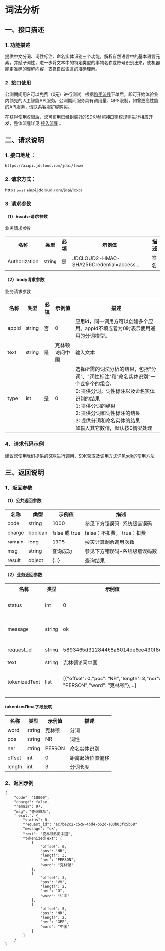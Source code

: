# 词法分析

## 一、接口描述 

### 1. 功能描述
提供中文分词、词性标注、命名实体识别三个功能，解析自然语言中的基本语言元素，并赋予词性，进一步将文本中的特定类型的事物名称或符号识别出来，使机器能更准确的理解内容，支撑自然语言的准确理解。

### 2. 接口使用 

公测期间用户可以免费（0元）进行测试，根据[购买流程](http://neuhub.jd.com/ai/api/nlp/lexer)下单后，即可开始体验业内领先的人工智能API服务。公测期间服务具有调用量、QPS限制，如需更高性能的API服务，请联系客服扩容购买。

在获得使用权限后，您可使用已经封装好的SDK/参照[接口鉴权](https://aidoc.jd.com/user/auth.html)规则进行相应开发，整体流程详见   [接入流程](https://aidoc.jd.com/user/flow.html)  。


## 二、请求说明

### 1. 接口地址 ：

```
https://aiapi.jdcloud.com/jdai/lexer
```

### 2. 请求方式：
  
https `post` aiapi.jdcloud.com/jdai/lexer

### 3. 请求参数  
 


#### （1）header请求参数
业务请求参数
<table>
   <tr>
      <th>名称</th>
      <th>类型</th>
      <th>必填</th>
      <th>示例值</th>
      <th>描述</th>
   </tr>
   <tr>
      <td>Authorization</td>
      <td>string</td>
      <td>是</td>
      <td>JDCLOUD2-HMAC-SHA256Credential=access...</td>
      <td>签名</td>
   </tr>
</table>

#### （2）body请求参数
业务请求参数
<table>
   <tr>
      <th>名称</th>
      <th>类型</th>
      <th>必填</th>
      <th>示例值</th>
      <th>描述</th>
   </tr>
   <tr>
      <td>appId</td>
      <td>string</td>
      <td>否</td>
      <td>0</td>
      <td>应用id，同一调用方可以创建多个应用。appId不填或者为0时表示使用通用的分词模型。</td>
   </tr>
   <tr>
      <td>text</td>
      <td>string</td>
      <td>是</td>
      <td>克林顿访问中国</td>
      <td>输入文本</td>
   </tr>
   <tr>
      <td>type</td>
      <td>int</td>
      <td>是</td>
      <td>0</td>
      <td>选择所需的词法分析的结果，包括"分词"、"词性标注"和"命名实体识别”一个或多个的组合。<br>
      0: 提供分词，词性标注以及命名实体识别的结果<br/>
      1: 提供分词的结果<br/>
      2: 提供分词和词性标注的结果<br/>
      3: 提供分词和命名实体的结果<br/>
      如输入其它数值，默认按0情况处理</td>   
   </tr>
</table>

### 4、请求代码示例
建议您使用我们提供的SDK进行调用，SDK获取及调用方式详见[sdk的使用方法](未发布)


## 三、返回说明
### 1、返回参数


   
#### （1）公共返回参数



<table>
   <tr>
      <th>名称</th>
      <th>类型</th>
      <th>示例值</th>
      <th>描述</th>
   </tr>
   <tr>
      <td>code</td>
      <td>string</td>
      <td>1000</td>
      <td>参见下方错误码-系统级错误码</td>
   </tr>
      <tr>
      <td>charge</td>
      <td>boolean</td>
      <td>false 或 true</td>
      <td>false：不扣费， true：扣费</td>
   </tr>
      <tr>
      <td>remain</td>
      <td>long</td>
      <td>1305</td>
      <td>按天计算剩余调用次数</td>
   </tr>
      </tr>
      <tr>
      <td>msg</td>
      <td>string</td>
      <td>查询成功</td>
      <td>参见下方错误码-系统级错误码数</td>
   </tr>
      </tr>
      <tr>
      <td>result</td>
      <td>object</td>
      <td>{...}</td>
      <td>查询结果</td>
   </tr>
</table>

#### （2）业务返回参数

<table>
   <tr>
      <th>名称</th>
      <th>类型</th>
      <th>示例值</th>
      <th>描述</th>
   </tr>
   <tr>
      <td>status</td>
      <td>int</td>
      <td>0</td>
      <td>参照四、错误码-业务错误码</td>
   </tr>
      <tr>
      <td>message</td>
      <td>string</td>
      <td>ok</td>
      <td>参照四、错误码-业务错误码</td>
   </tr>
      <tr>
      <td>request_id</td>
      <td>string</td>
      <td>5893465d31284468a8014de6ee430f8e</td>
      <td>便于双方定位问题</td>
   </tr>
   <tr>
      <td>text</td>
      <td>string</td>
      <td>克林顿访问中国</td>
      <td>输入文本</td>
   </tr>
   <tr>
      <td>tokenizedText</td>
      <td>list</td>
      <td> [{"offset": 0,"pos": "NR","length": 3,"ner": "PERSON","word": "克林顿"},...] </td>
      <td>词法分析结果，详情下面tokenizedText字段说明</td>
   </tr>
</table>

#### tokenizedText字段说明
<table>
   <tr>
      <th>名称</th>
      <th>类型</th>
      <th>示例值</th>
      <th>描述</th>
   </tr>
   <tr>
      <td>word</td>
      <td>string</td>
      <td>克林顿</td>
      <td>分词</td>
   </tr>
   <tr>
      <td>pos</td>
      <td>string</td>
      <td>NR</td>
      <td>词性</td>
   </tr>
   <tr>
      <td>ner</td>
      <td>string</td>
      <td>PERSON</td>
      <td>命名实体识别</td>
   </tr>
   <tr>
      <td>offset</td>
      <td>int</td>
      <td>0</td>
      <td>距离起始位置偏移</td>
   </tr>
   <tr>
      <td>length</td>
      <td>int</td>
      <td>3</td>
      <td>分词长度</td>
   </tr>
</table>

 
### 2、返回示例    


```
{
    "code": "10000",
    "charge": false,
    "remain": 97,
    "msg": "查询成功",
    "result": {
        "status": 0,
        "request_id": "ac7be2c2-c5c6-4bd4-b52d-e03b03fc5b58",
        "message": "ok",
        "text": "克林顿访问中国",
        "tokenizedText": [
            {
                "offset": 0,
                "pos": "NR",
                "length": 3,
                "ner": "PERSON",
                "word": "克林顿"
            },
            {
                "offset": 3,
                "pos": "VV",
                "length": 2,
                "ner": "O",
                "word": "访问"
            },
            {
                "offset": 5,
                "pos": "NR",
                "length": 2,
                "ner": "GPE",
                "word": "中国"
            }
        ]
    }
}
```
